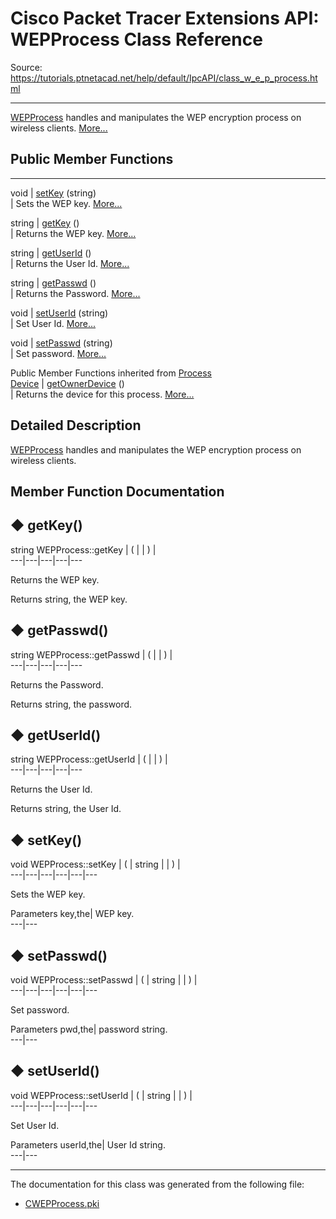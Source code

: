 # Cisco Packet Tracer Extensions API: WEPProcess Class Reference

Source: https://tutorials.ptnetacad.net/help/default/IpcAPI/class_w_e_p_process.html

---

[WEPProcess](class_w_e_p_process.html "WEPProcess handles and manipulates the WEP encryption process on wireless clients.") handles and manipulates the WEP encryption process on wireless clients. [More...](class_w_e_p_process.html#details)

##  Public Member Functions  
  
---  
void | [setKey](class_w_e_p_process.html#a9e1d02c7143738f8263307db440c5f84) (string)  
| Sets the WEP key. [More...](class_w_e_p_process.html#a9e1d02c7143738f8263307db440c5f84)  
  
string | [getKey](class_w_e_p_process.html#a15984c5ceda90bdbfb50686105dca20b) ()  
| Returns the WEP key. [More...](class_w_e_p_process.html#a15984c5ceda90bdbfb50686105dca20b)  
  
string | [getUserId](class_w_e_p_process.html#a846a24b4e3bd397a73b4afbd368d103d) ()  
| Returns the User Id. [More...](class_w_e_p_process.html#a846a24b4e3bd397a73b4afbd368d103d)  
  
string | [getPasswd](class_w_e_p_process.html#afe2c2dde6edf217d6ff78d9e81edf584) ()  
| Returns the Password. [More...](class_w_e_p_process.html#afe2c2dde6edf217d6ff78d9e81edf584)  
  
void | [setUserId](class_w_e_p_process.html#ab9031aa456f130ac76135ba3e70aec9c) (string)  
| Set User Id. [More...](class_w_e_p_process.html#ab9031aa456f130ac76135ba3e70aec9c)  
  
void | [setPasswd](class_w_e_p_process.html#affa634f315d4e2458218f849b08d5a9e) (string)  
| Set password. [More...](class_w_e_p_process.html#affa634f315d4e2458218f849b08d5a9e)  
  
Public Member Functions inherited from [Process](class_process.html)  
[Device](class_device.html) | [getOwnerDevice](class_process.html#a9cc34f553b0325e0f4074301fd36b77b) ()  
| Returns the device for this process. [More...](class_process.html#a9cc34f553b0325e0f4074301fd36b77b)  
  
  
## Detailed Description

[WEPProcess](class_w_e_p_process.html "WEPProcess handles and manipulates the WEP encryption process on wireless clients.") handles and manipulates the WEP encryption process on wireless clients. 

## Member Function Documentation

## ◆ getKey()

string WEPProcess::getKey  | ( | | ) |   
---|---|---|---|---  
  
Returns the WEP key. 

Returns
    string, the WEP key. 

## ◆ getPasswd()

string WEPProcess::getPasswd  | ( | | ) |   
---|---|---|---|---  
  
Returns the Password. 

Returns
    string, the password. 

## ◆ getUserId()

string WEPProcess::getUserId  | ( | | ) |   
---|---|---|---|---  
  
Returns the User Id. 

Returns
    string, the User Id. 

## ◆ setKey()

void WEPProcess::setKey  | ( | string  | | ) |   
---|---|---|---|---|---  
  
Sets the WEP key. 

Parameters
     key,the| WEP key.   
---|---  
  
## ◆ setPasswd()

void WEPProcess::setPasswd  | ( | string  | | ) |   
---|---|---|---|---|---  
  
Set password. 

Parameters
     pwd,the| password string.   
---|---  
  
## ◆ setUserId()

void WEPProcess::setUserId  | ( | string  | | ) |   
---|---|---|---|---|---  
  
Set User Id. 

Parameters
     userId,the| User Id string.   
---|---  
  
* * *

The documentation for this class was generated from the following file:

  * [CWEPProcess.pki](_c_w_e_p_process_8pki.html)


